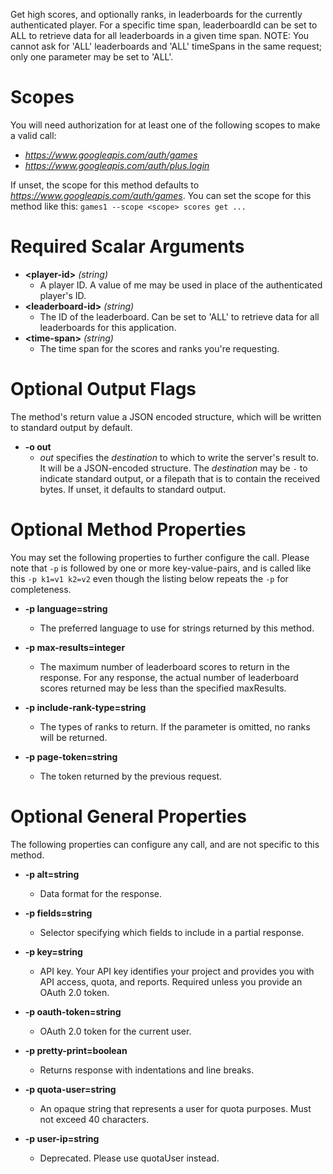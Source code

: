 Get high scores, and optionally ranks, in leaderboards for the currently authenticated player. For a specific time span, leaderboardId can be set to ALL to retrieve data for all leaderboards in a given time span.
NOTE: You cannot ask for &#39;ALL&#39; leaderboards and &#39;ALL&#39; timeSpans in the same request; only one parameter may be set to &#39;ALL&#39;.
# Scopes

You will need authorization for at least one of the following scopes to make a valid call:

* *https://www.googleapis.com/auth/games*
* *https://www.googleapis.com/auth/plus.login*

If unset, the scope for this method defaults to *https://www.googleapis.com/auth/games*.
You can set the scope for this method like this: `games1 --scope <scope> scores get ...`
# Required Scalar Arguments
* **&lt;player-id&gt;** *(string)*
    - A player ID. A value of me may be used in place of the authenticated player&#39;s ID.
* **&lt;leaderboard-id&gt;** *(string)*
    - The ID of the leaderboard. Can be set to &#39;ALL&#39; to retrieve data for all leaderboards for this application.
* **&lt;time-span&gt;** *(string)*
    - The time span for the scores and ranks you&#39;re requesting.

# Optional Output Flags

The method's return value a JSON encoded structure, which will be written to standard output by default.

* **-o out**
    - *out* specifies the *destination* to which to write the server's result to.
      It will be a JSON-encoded structure.
      The *destination* may be `-` to indicate standard output, or a filepath that is to contain the received bytes.
      If unset, it defaults to standard output.
# Optional Method Properties

You may set the following properties to further configure the call. Please note that `-p` is followed by one 
or more key-value-pairs, and is called like this `-p k1=v1 k2=v2` even though the listing below repeats the
`-p` for completeness.

* **-p language=string**
    - The preferred language to use for strings returned by this method.

* **-p max-results=integer**
    - The maximum number of leaderboard scores to return in the response. For any response, the actual number of leaderboard scores returned may be less than the specified maxResults.

* **-p include-rank-type=string**
    - The types of ranks to return. If the parameter is omitted, no ranks will be returned.

* **-p page-token=string**
    - The token returned by the previous request.

# Optional General Properties

The following properties can configure any call, and are not specific to this method.

* **-p alt=string**
    - Data format for the response.

* **-p fields=string**
    - Selector specifying which fields to include in a partial response.

* **-p key=string**
    - API key. Your API key identifies your project and provides you with API access, quota, and reports. Required unless you provide an OAuth 2.0 token.

* **-p oauth-token=string**
    - OAuth 2.0 token for the current user.

* **-p pretty-print=boolean**
    - Returns response with indentations and line breaks.

* **-p quota-user=string**
    - An opaque string that represents a user for quota purposes. Must not exceed 40 characters.

* **-p user-ip=string**
    - Deprecated. Please use quotaUser instead.
